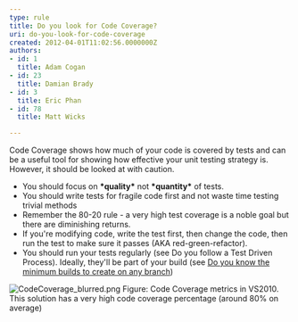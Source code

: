 ```yaml
---
type: rule
title: Do you look for Code Coverage?
uri: do-you-look-for-code-coverage
created: 2012-04-01T11:02:56.0000000Z
authors:
- id: 1
  title: Adam Cogan
- id: 23
  title: Damian Brady
- id: 3
  title: Eric Phan
- id: 78
  title: Matt Wicks

---
```


 
Code Coverage shows how much of your code is covered by tests and can be a useful tool for showing how effective your unit testing strategy is.  However, it should be looked at with caution.
 
- ​You should focus on **\*quality\*** not **\*quantity\*** of tests.
- You should write tests for fragile code first and not waste time testing trivial methods
- Remember the 80-20 rule - a very high test coverage is a noble goal but there are diminishing returns.
- If you're modifying code, write the test first, then change the code, then run the test to make sure it passes (AKA red-green-refactor).
- You should run your tests regularly (see Do you follow a Test Driven Process). Ideally, they'll be part of your build (see [Do you know the minimum builds to create on any branch](http&#58;//www.ssw.com.au/ssw/Standards/Rules/RulesToBetterSourceControlwithTFS.aspx#MinimumBuilds))

![CodeCoverage_blurred.png](/SoftwareDevelopment/RulestobetterArchitectureandCodeReview/PublishingImages/CodeCoverage2010.png)
Figure: Code Coverage metrics in VS2010. This solution has a very high code coverage percentage (around 80% on average)

